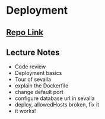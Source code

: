 # Deployment

## [Repo Link](https://github.com/fractal-bootcamp/assignment-5-deployment)

## Lecture Notes

- Code review
- Deployment basics
- Tour of sevalla
- explain the Dockerfile
- change default port
- configure database url in sevalla
- deploy, allowedHosts broken, fix it
- it works!